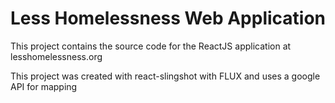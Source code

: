 # Less Homelessness Web Application

This project contains the source code for the ReactJS application at lesshomelessness.org

This project was created with react-slingshot with FLUX and uses a google API for mapping


